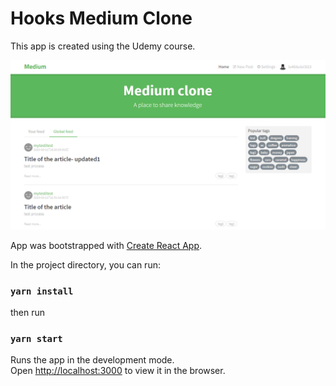# Hooks Medium Clone

This app is created using the Udemy course.

![app_screenshot](https://github.com/Skolozub/hooks-medium-clone/blob/master/app_screenshot.png)

App was bootstrapped with [Create React App](https://github.com/facebook/create-react-app).

In the project directory, you can run:

### `yarn install`

then run

### `yarn start`

Runs the app in the development mode.<br />
Open [http://localhost:3000](http://localhost:3000) to view it in the browser.